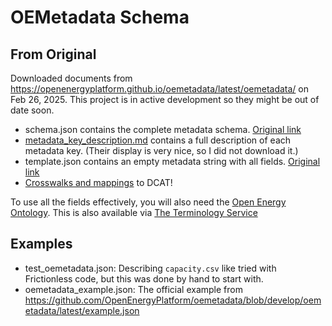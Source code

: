 # OEMetadata Schema

## From Original

Downloaded documents from https://openenergyplatform.github.io/oemetadata/latest/oemetadata/ on Feb 26, 2025.  This project is in active development so they might be out of date soon.

* schema.json contains the complete metadata schema. [Original link](https://github.com/OpenEnergyPlatform/oemetadata/blob/production/oemetadata/latest/schema.json)
* [metadata_key_description.md](https://openenergyplatform.github.io/oemetadata/latest/oemetadata/metadata_key_description/) contains a full description of each metadata key.  (Their display is very nice, so I did not download it.)
* template.json contains an empty metadata string with all fields. [Original link](https://github.com/OpenEnergyPlatform/oemetadata/blob/production/oemetadata/latest/template.json)
* [Crosswalks and mappings](https://openenergyplatform.github.io/oemetadata/latest/oemetadata/metadata_mappings/) to DCAT!

To use all the fields effectively, you will also need the [Open Energy Ontology](https://openenergyplatform.org/viewer/oeo/). This is also available via [The Terminology Service](https://terminology.tib.eu/ts/ontologies/oeo)

## Examples

* test_oemetadata.json: Describing `capacity.csv` like tried with Frictionless code, but this was done by hand to start with.
* oemetadata_example.json: The official example from https://github.com/OpenEnergyPlatform/oemetadata/blob/develop/oemetadata/latest/example.json

